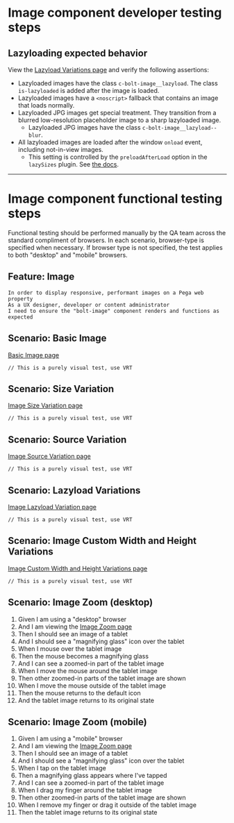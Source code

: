 # Image component developer testing steps

## Lazyloading expected behavior

View the [Lazyload Variations page](https://master.boltdesignsystem.com/pattern-lab/patterns/02-components-image-20-image-lazyload-variations/02-components-image-20-image-lazyload-variations.html) and verify the following assertions:

- Lazyloaded images have the class `c-bolt-image__lazyload`. The class `is-lazyloaded` is added after the image is loaded.
- Lazyloaded images have a `<noscript>` fallback that contains an image that loads normally.
- Lazyloaded JPG images get special treatment. They transition from a blurred low-resolution placeholder image to a sharp lazyloaded image.
  - Lazyloaded JPG images have the class `c-bolt-image__lazyload--blur`.
- All lazyloaded images are loaded after the window `onload` event, including not-in-view images.
  - This setting is controlled by the `preloadAfterLoad` option in the `lazySizes` plugin. See [the docs](https://github.com/aFarkas/lazysizes#js-api---options).

---

# Image component functional testing steps

Functional testing should be performed manually by the QA team across the standard compliment of browsers. In each scenario, browser-type is specified when necessary. If browser type is not specified, the test applies to both "desktop" and "mobile" browsers.

## Feature: Image

    In order to display responsive, performant images on a Pega web property
    As a UX designer, developer or content administrator
    I need to ensure the "bolt-image" component renders and functions as expected

## Scenario: Basic Image

[Basic Image page](https://master.boltdesignsystem.com/pattern-lab/patterns/02-components-image-05-image/02-components-image-05-image.html)

`// This is a purely visual test, use VRT`

## Scenario: Size Variation

[Image Size Variation page](https://master.boltdesignsystem.com/pattern-lab/patterns/02-components-image-10-image-size-variations/02-components-image-10-image-size-variations.html)

`// This is a purely visual test, use VRT`

## Scenario: Source Variation

[Image Source Variation page](https://master.boltdesignsystem.com/pattern-lab/patterns/02-components-image-15-image-source-variations/02-components-image-15-image-source-variations.html)

`// This is a purely visual test, use VRT`

## Scenario: Lazyload Variations

[Image Lazyload Variation page](https://master.boltdesignsystem.com/pattern-lab/patterns/02-components-image-20-image-lazyload-variations/02-components-image-20-image-lazyload-variations.html)

`// This is a purely visual test, use VRT`

## Scenario: Image Custom Width and Height Variations

[Image Custom Width and Height Variations page](https://master.boltdesignsystem.com/pattern-lab/patterns/02-components-image-25-image-custom-width-height-variations/02-components-image-25-image-custom-width-height-variations.html)

`// This is a purely visual test, use VRT`

## Scenario: Image Zoom (desktop)

1. Given I am using a "desktop" browser
1. And I am viewing the [Image Zoom page](http://localhost:3000/pattern-lab/patterns/02-components-image-30-image-zoom-variation/02-components-image-30-image-zoom-variation.html)
1. Then I should see an image of a tablet
1. And I should see a "magnifying glass" icon over the tablet
1. When I mouse over the tablet image
1. Then the mouse becomes a magnifying glass
1. And I can see a zoomed-in part of the tablet image
1. When I move the mouse around the tablet image
1. Then other zoomed-in parts of the tablet image are shown
1. When I move the mouse outside of the tablet image
1. Then the mouse returns to the default icon
1. And the tablet image returns to its original state

## Scenario: Image Zoom (mobile)

1. Given I am using a "mobile" browser
1. And I am viewing the [Image Zoom page](http://localhost:3000/pattern-lab/patterns/02-components-image-30-image-zoom-variation/02-components-image-30-image-zoom-variation.html)
1. Then I should see an image of a tablet
1. And I should see a "magnifying glass" icon over the tablet
1. When I tap on the tablet image
1. Then a magnifying glass appears where I've tapped
1. And I can see a zoomed-in part of the tablet image
1. When I drag my finger around the tablet image
1. Then other zoomed-in parts of the tablet image are shown
1. When I remove my finger or drag it outside of the tablet image
1. Then the tablet image returns to its original state
